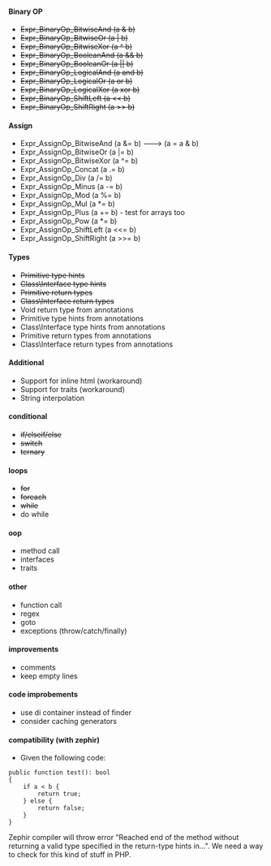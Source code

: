 #### Binary OP
- ~~Expr_BinaryOp_BitwiseAnd (a & b)~~
- ~~Expr_BinaryOp_BitwiseOr (a | b)~~
- ~~Expr_BinaryOp_BitwiseXor (a ^ b)~~
- ~~Expr_BinaryOp_BooleanAnd (a && b)~~
- ~~Expr_BinaryOp_BooleanOr (a || b)~~
- ~~Expr_BinaryOp_LogicalAnd (a and b)~~
- ~~Expr_BinaryOp_LogicalOr (a or b)~~
- ~~Expr_BinaryOp_LogicalXor (a xor b)~~
- ~~Expr_BinaryOp_ShiftLeft (a << b)~~
- ~~Expr_BinaryOp_ShiftRight (a >> b)~~

#### Assign
- Expr_AssignOp_BitwiseAnd (a &= b) ---> (a = a & b)
- Expr_AssignOp_BitwiseOr (a |= b)
- Expr_AssignOp_BitwiseXor (a ^= b)
- Expr_AssignOp_Concat (a .= b)
- Expr_AssignOp_Div (a /= b)
- Expr_AssignOp_Minus (a -= b)
- Expr_AssignOp_Mod (a %= b)
- Expr_AssignOp_Mul (a *= b)
- Expr_AssignOp_Plus (a += b) - test for arrays too
- Expr_AssignOp_Pow (a *= b)
- Expr_AssignOp_ShiftLeft (a <<= b)
- Expr_AssignOp_ShiftRight (a >>= b)

#### Types

- ~~Primitive type hints~~
- ~~Class\Interface type hints~~
- ~~Primitive return types~~
- ~~Class\Interface return types~~
- Void return type from annotations
- Primitive type hints from annotations
- Class\Interface type hints from annotations
- Primitive return types from annotations
- Class\Interface return types from annotations

#### Additional

- Support for inline html (workaround)
- Support for traits (workaround)
- String interpolation


#### conditional

- ~~if/elseif/else~~
- ~~switch~~
- ~~ternary~~


#### loops
- ~~for~~
- ~~foreach~~
- ~~while~~
- do while

#### oop
- method call
- interfaces
- traits

#### other
- function call
- regex
- goto
- exceptions (throw/catch/finally)

#### improvements
- comments
- keep empty lines

#### code improbements
- use di container instead of finder
- consider caching generators


#### compatibility (with zephir)

- Given the following code:

```Zephir
public function test(): bool
{
    if a < b {
        return true;
    } else {
        return false;
    }
}
```

Zephir compiler will throw error "Reached end of the method without returning a valid type specified in the return-type hints in...".
We need a way to check for this kind of stuff in PHP.

